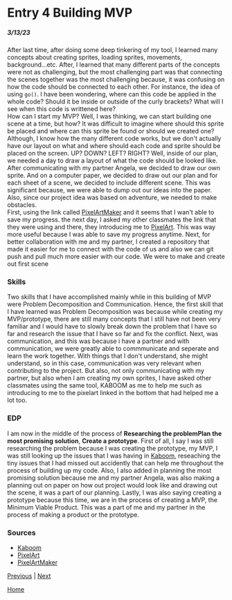 # Entry 4 Building MVP
##### 3/13/23

 After last time, after doing some deep tinkering of my tool, I learned many concepts about creating sprites, loading sprites, movements, background...etc. After, I learned that many different parts of the concepts were not as challenging, but the most challenging part was that connecting the scenes together was the most challenging because, it was confusing on how the code should be connected to each other. For instance, the idea of using `go()`. I have been wondering, where can this code be applied in the whole code? Should it be inside or outside of the curly brackets? What will I see when this code is writtened here?
 <br>
 How can I start my MVP? Well, I was thinking, we can start building one scene at a time, but how? It was difficult to imagine where should this sprite be placed and where can this sprite be found or should we created one? Although, I know how the many different code works, but we don't actually have our layout on what and where should each code and sprite should be placed on the screen. UP? DOWN? LEFT? RIGHT? Well, inside of our plan, we needed a day to draw a layout of what the code should be looked like. After communicating with my partner Angela, we decided to draw our own sprite. And on a computer paper, we decided to draw out our plan and for each sheet of a scene, we decided to include different scene. This was significant because, we were able to dump out our ideas into the paper. Also, since our project idea was based on adventure, we needed to make obstacles.<br>
 First, using the link called [PixelArtMaker](http://pixelartmaker.com/) and it seems that I wan't able to save my progress. the next day, I asked my other classmates the link that they were using and there, they introducing me to [PixelArt](https://www.pixilart.com/draw). This was way more useful because I was able to save my progress anytime. Next, for better collaboration with me and my partner, I created a repository that made it easier for me to connect with the code of us and also we can git push and pull much more easier with our code.
 We were to make and create out first scene

### Skills
Two skills that I have accomplished mainly while in this building of MVP were Problem Decomposition and Communication. Hence, the first skill that I have learned was Problem Decomposition was because while creating my MVP/prototype, there are still many concepts that I still have not been very familiar and I would have to slowly break down the problem that I have so far and research the issue that I have so far and fix the conflict. Next, was communication, and this was because i have a partner and with communication, we were greatly able to commmunicate and seperate and learn the work together. With things that I don't understand, she might understand, so in this case, communication was very relevant when contributing to the project. But also, not only communicating with my partner, but also when I am creating my own sprites, I have asked other classmates using the same tool, KABOOM as me to help me such as introducing to me to the pixelart linked in the bottom that had helped me a lot too.

### EDP
I am now in the middle of the process of <b>Researching the problem</b><b>Plan the most promising solution</b>, <b>Create a prototype</b>. First of all, I say I was still researching the problem because I was creating the prototype, my MVP, I was still looking up the issues that I was having in [Kaboom](kaboomjs.com), reseaching the tiny issues that I had missed out accidently that can help me throughout the process of building up my code. Also, I also added in planning the most promising solution because me and my partner Angela, was also making a planning out on paper on how out project would look like and drawing out the scene, it was a part of our planning. Lastly, I was also saying creating a prototype because this time, we are in the process of creating a MVP, the Minimum Viable Product. This was a part of me and my partner in the process of making a product or the prototype. 

### Sources
 * [Kaboom](kaboomjs.com)
 * [PixelArt](https://www.pixilart.com/draw)
 * [PixelArtMaker](http://pixelartmaker.com/)



[Previous](entry03.md) | [Next](entry05.md)

[Home](../README.md)